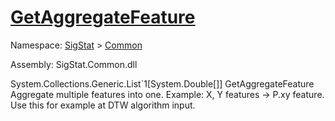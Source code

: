 # [GetAggregateFeature](./Signature-100663442.md)

Namespace: [SigStat]() > [Common](./../README.md)

Assembly: SigStat.Common.dll

System.Collections.Generic.List`1[System.Double[]]   GetAggregateFeature    Aggregate multiple features into one. Example: X, Y features -&gt; P.xy feature.  Use this for example at DTW algorithm input.
